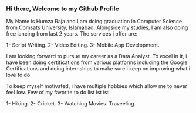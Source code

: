 ### Hi there, Welcome to my Github Profile

My Name is Humza Raja and I am doing graduation in Computer Science from Comsats University, Islamabad. Alongside my studies, I am also doing free lancing from last 2 years.
The services i offer are:

1- Script Writing.
2- Video Editing.
3- Mobile App Development.


I am looking forward to pursue my career as a Data Analyst. To excel in it, i have been doing certifications from various platforms including the Google Certifications and doing internships to make sure i keep on improving what i love to do.

To keep myself motivated, i have multiple hobbies which allow me to never feel low. Few of my favorite to do list ist is:

1- Hiking.
2- Cricket.
3- Watching Movies.
Traveeling.
